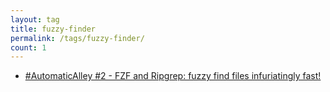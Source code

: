 ```yaml
---
layout: tag
title: fuzzy-finder
permalink: /tags/fuzzy-finder/
count: 1
---
```


- [#AutomaticAlley #2 - FZF and Ripgrep: fuzzy find files infuriatingly fast!](https://calzone.proofofpizza.com/tech/automaticalley/AutomaticAlley-2-fzf-fuzzy-finder-and-ripgrep/)
